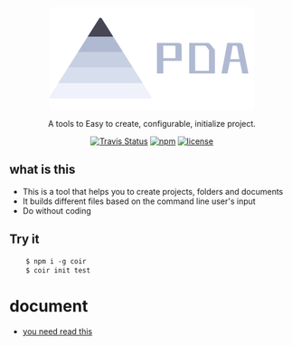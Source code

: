 <p align="center">
  <a href="https://docsify.js.org">
    <img alt="docsify" src="./docs/img/logo.svg">
  </a>
</p>
<p align="center">
  A tools to Easy to create, configurable, initialize project.
</p>
<p align="center">
  <a href="https://travis-ci.org/channg/coir"><img alt="Travis Status" src="https://img.shields.io/travis/QingWei-Li/docsify/master.svg?style=flat-square"></a>
  <a href="https://www.npmjs.com/package/coir"><img alt="npm" src="https://img.shields.io/npm/v/coir.svg?style=flat-square"></a>
  <a href="https://github.com/channg/coir/blob/master/LICENSE"><img alt="license" src="https://img.shields.io/cocoapods/l/AFNetworking.svg"></a>
</p>

## what is this

- This is a tool that helps you to create projects, folders and documents
- It builds different files based on the command line user's input
- Do without coding

## Try it
```
    $ npm i -g coir
    $ coir init test
```

# document
- <a href="https://channg.github.io/coir">you need read this </a>